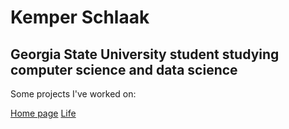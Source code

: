 # Kemper Schlaak
## Georgia State University student studying computer science and data science

Some projects I've worked on:

[Home page](home.html)
[Life](life/life.html)

